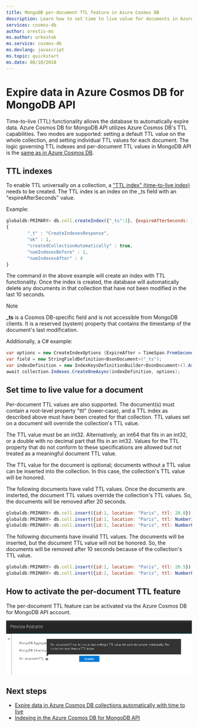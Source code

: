 ```yaml
---
title: MongoDB per-document TTL feature in Azure Cosmos DB
description: Learn how to set time to live value for documents in Azure Cosmos DB for MongoDB API accounts to automatically purge them from the system after a period of time.
services: cosmos-db
author: orestis-ms
ms.author: orkostak
ms.service: cosmos-db
ms.devlang: javascript
ms.topic: quickstart
ms.date: 08/10/2018
---
```

# Expire data in Azure Cosmos DB for MongoDB API

Time-to-live (TTL) functionality allows the database to automatically expire data. Azure Cosmos DB for MongoDB API utilizes Azure Cosmos DB's TTL capabilities. Two modes are supported: setting a default TTL value on the whole collection, and setting individual TTL values for each document. The logic governing TTL indexes and per-document TTL values in MongoDB  API is the [same as in Azure Cosmos DB](../cosmos-db/mongodb-indexing.md).

## TTL indexes
To enable TTL universally on a collection, a ["TTL index" (time-to-live index)](../cosmos-db/mongodb-indexing.md) needs to be created. The TTL index is an index on the _ts field with an "expireAfterSeconds" value.

Example:
```JavaScript
globaldb:PRIMARY> db.coll.createIndex({"_ts":1}, {expireAfterSeconds: 10})
{
        "_t" : "CreateIndexesResponse",
        "ok" : 1,
        "createdCollectionAutomatically" : true,
        "numIndexesBefore" : 1,
        "numIndexesAfter" : 4
}
```

The command in the above example will create an index with TTL functionality. Once the index is created, the database will automatically delete any documents in that collection that have not been modified in the last 10 seconds. 

> [!NOTE]
> **_ts** is a Cosmos DB-specific field and is not accessible from MongoDB clients. It is a reserved (system) property that contains the timestamp of the document's last modification.
>
	
Additionally, a C# example: 

```csharp
var options = new CreateIndexOptions {ExpireAfter = TimeSpan.FromSeconds(10)}; 
var field = new StringFieldDefinition<BsonDocument>("_ts"); 
var indexDefinition = new IndexKeysDefinitionBuilder<BsonDocument>().Ascending(field); 
await collection.Indexes.CreateOneAsync(indexDefinition, options); 
``` 

## Set time to live value for a document 
Per-document TTL values are also supported. The document(s) must contain a root-level property "ttl" (lower-case), and a TTL index as described above must have been created for that collection. TTL values set on a document will override the collection's TTL value.

The TTL value must be an int32. Alternatively, an int64 that fits in an int32, or a double with no decimal part that fits in an int32. Values for the TTL property that do not conform to these specifications are allowed but not treated as a meaningful document TTL value.

The TTL value for the document is optional; documents without a TTL value can be inserted into the collection.  In this case, the collection's TTL value will be honored. 

The following documents have valid TTL values. Once the documents are insterted, the document TTL values override the collection's TTL values. So, the documents will be removed after 20 seconds. 	

```JavaScript 
globaldb:PRIMARY> db.coll.insert({id:1, location: "Paris", ttl: 20.0}) 
globaldb:PRIMARY> db.coll.insert({id:1, location: "Paris", ttl: NumberInt(20)}) 
globaldb:PRIMARY> db.coll.insert({id:1, location: "Paris", ttl: NumberLong(20)}) 
```

The following documents have invalid TTL values. The documents will be inserted, but the document TTL value will not be honored. So, the documents will be removed after 10 seconds because of the collection's TTL value. 

```JavaScript 
globaldb:PRIMARY> db.coll.insert({id:1, location: "Paris", ttl: 20.5}) //TTL value contains non-zero decimal part. 
globaldb:PRIMARY> db.coll.insert({id:1, location: "Paris", ttl: NumberLong(2147483649)}) //TTL value is greater than Int32.MaxValue (2,147,483,648). 
``` 

## How to activate the per-document TTL feature
The per-document TTL feature can be activated via the Azure Cosmos DB for MongoDB API account. 

![Screen shot of the Per-document TTL feature activation in Portal](./media/mongodb-ttl/mongodb_portal_ttl.png) 

## Next steps
* [Expire data in Azure Cosmos DB collections automatically with time to live](../cosmos-db/time-to-live.md)
* [Indexing in the Azure Cosmos DB for MongoDB API](../cosmos-db/mongodb-indexing.md)

